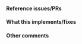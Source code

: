<!--
Thanks for contributing a pull request! Please ensure you have taken a look at
the contribution guidelines: https://github.com/schuderer/mllaunchpad/blob/master/CONTRIBUTING.rst
-->

#### Reference issues/PRs
<!--
Example: Fixes #1234. See also #3456.
Please use keywords (e.g., Fixes) to create link to the issues or pull requests
you resolved, so that they will automatically be closed when your pull request
is merged. See https://github.com/blog/1506-closing-issues-via-pull-requests
-->

#### What this implements/fixes

<!-- What does this implement/fix? Explain your changes. -->

#### Other comments

<!-- Any other comments? -->

<!--
Please be aware that we are a loose team of volunteers so patience is
necessary; assistance handling other issues is very welcome. We value
all user contributions, no matter how minor they are. If we are slow to
review, either the pull request needs some benchmarking, tinkering,
convincing, etc. or more likely the reviewers are simply busy. In either
case, we ask for your understanding during the review process.

Thanks for contributing!
-->

